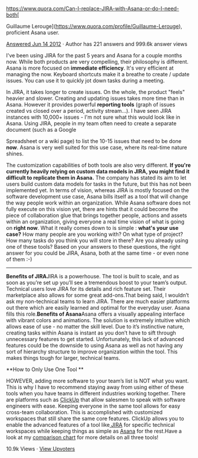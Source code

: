 https://www.quora.com/Can-I-replace-JIRA-with-Asana-or-do-I-need-both[



Guillaume Lerouge](https://www.quora.com/profile/Guillaume-Lerouge), proficient Asana user.

[Answered Jun 14 2012](https://www.quora.com/Can-I-replace-JIRA-with-Asana-or-do-I-need-both/answer/Guillaume-Lerouge) · Author has 221 answers and 999.6k answer views

I've  been using JIRA for the past 5 years and Asana for a couple months now.  While both products are very compelling, their philosophy is different.
Asana is more focused on **immediate efficiency**.  It's very efficient at managing the now. Keyboard shortcuts make it a  breathe to create / update issues. You can use it to quickly jot down  tasks during a meeting.

In JIRA, it takes longer to create  issues. On the whole, the product "feels" heavier and slower. Creating  and updating issues takes more time than in Asana. However it provides  powerful **reporting tools** (graph of issues created vs closed over a  period, activity stream...). I have seen JIRA instances with 10,000+  issues - I'm not sure what this would look like in Asana.
Using  JIRA, people in my team often need to create a separate document (such  as a Google 

Spreadsheet or a wiki page) to list the 10-15 issues that  need to be done **now**. Asana is very well suited for this use case, where its real-time nature shines.

The customization capabilities of both tools are also very different. **If you're currently heavily relying on custom data models in JIRA, you might find it difficult to replicate them in Asana.**  The company has stated its aim to let users build custom data models  for tasks in the future, but this has not been implemented yet.
In  terms of vision, whereas JIRA is mostly focused on the software  development use case, Asana bills itself as a tool that will change the  way people work within an organization. While Asana software does not  fully execute on this vision yet, there are hints that it could become  the piece of collaboration glue that brings together people, actions and  assets within an organization, giving everyone a real time vision of  what is going on **right now**.
What it really comes down to is simple : **what's your use case?**  How many people are you working with? On what type of project? How many  tasks do you think you will store in there? Are you already using one  of these tools?
Based on your answers to these questions, the  right answer for you could be JIRA, Asana, both at the same time - or  even none of them :-)





---

**Benefits of JIRA**JIRA  is a powerhouse. The tool is built to scale, and as soon as you’re set  up you’ll see a tremendous boost to your team’s output. Technical users  love JIRA for its details and rich feature set. Their marketplace also  allows for some great add-ons.That being  said, I wouldn’t ask my non-technical teams to learn JIRA. There are  much easier platforms out there which are easily learned and optimal for  the everyday user. Asana fills this role.**Benefits of Asana**Asana  offers a visually appealing interface with vibrant colors and  animations. The solution is extremely intuitive which allows ease of use  - no matter the skill level. Due to it’s instinctive nature, creating  tasks within Asana is instant as you don’t have to sift through  unnecessary features to get started. Unfortunately, this lack of  advanced features could be the downside to using Asana as well as not  having any sort of hierarchy structure to improve organization within  the tool. This makes things tough for larger, technical teams.

**How to Only Use One Tool **

HOWEVER,  adding more software to your team’s list is NOT what you want. This is  why I have to recommend staying away from using either of these tools  when you have teams in different industries working together. There are  platforms such as [ClickUp](https://clickup.com/)  that allow salesmen to speak with software engineers with ease. Keeping  everyone in the same tool allows for easy cross-team collaboration.  This is accomplished with customized workspaces that still share the  same core features. ClickUp allows you to enable the advanced features  of a tool like[ JIRA](https://clickup.com/jira-alternative) for specific technical workspaces while keeping things as simple as [Asana](https://clickup.com/asana-alternative) for the rest.Have a look at my [comparison chart](https://taskreports.com/comparison-chart/) for more details on all three tools!

10.9k Views · [View Upvoters](https://www.quora.com/api/mobile_expanded_voter_list?key=bhxXrdxOIyD&type=answer)